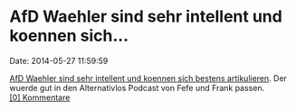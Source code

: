 AfD Waehler sind sehr intellent und koennen sich\...
====================================================

Date: 2014-05-27 11:59:59

[AfD Waehler sind sehr intellent und koennen sich bestens
artikulieren](https://www.youtube.com/watch?v=nOkyipo_jYM). Der wuerde
gut in den Alternativlos Podcast von Fefe und Frank passen.\
[\[0\] Kommentare](http://fettemama.org/p/945)
